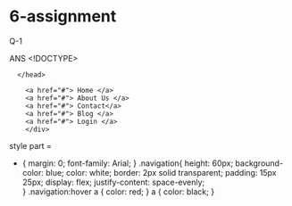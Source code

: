 # 6-assignment

Q-1 

ANS   <!DOCTYPE>
   <html>
       <head>
                <title> navigation    </title>
                <link rel="stylesheet" href="6 assignment 1.css">

      </head>


<body>    
        <div class="navigation" >
         
        <a href="#"> Home </a>
        <a href="#"> About Us </a>
        <a href="#"> Contact</a>
        <a href="#"> Blog </a>
        <a href="#"> Login </a>
        </div>


</body>
</html>

style part =
* {
   margin: 0;
   font-family: Arial;
   }
.navigation{
        height: 60px;
        background-color: blue;
        color: white;
        border: 2px solid transparent;
        padding: 15px 25px;
        display: flex;
        justify-content: space-evenly;         
 }
.navigation:hover a {
   color: red;
}
a {
   color: black;
}
